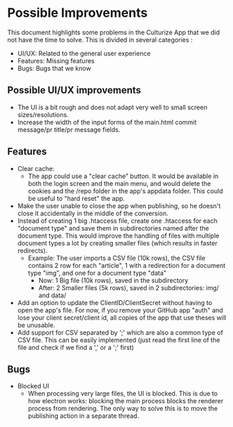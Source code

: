 # Possible Improvements
This document highlights some problems in the Culturize App that we did not have the time to solve.
This is divided in several categories : 
  * UI/UX: Related to the general user experience
  * Features: Missing features
  * Bugs: Bugs that we know


## Possible UI/UX improvements

* The UI is a bit rough and does not adapt very well to small screen sizes/resolutions.
* Increase the width of the input forms of the main.html commit message/pr title/pr message fields.

## Features

* Clear cache:
  * The app could use a "clear cache" button. It would be available in both the login screen and the main menu, 
    and would delete the cookies and the /repo folder in the app's appdata folder. This could be useful to "hard reset" the app.
* Make the user unable to close the app when publishing, so he doesn't close it accidentally in the middle of the conversion.
* Instead of creating 1 big .htaccess file, create one .htaccess for each "document type" and save them in subdirectories named after the document type.
  This would improve the handling of files with multiple document types a lot by creating smaller files (which results in faster redirects).
    * Example: The user imports a CSV file (10k rows), the CSV file contains 2 row for each "article", 1 with a redirection for a document type "img", and one for a document type "data"
      * Now: 1 Big file (10k rows), saved in the subdirectory
      * After: 2 Smaller files (5k rows), saved in 2 subdirectories: img/ and data/
* Add an option to update the ClientID/ClientSecret without having to open the app's file. For now, if you remove your GitHub app "auth" and lose your client secret/client id, all copies
of the app that use theses will be unusable.
* Add support for CSV separated by ';' which are also a common type of CSV file. This can be easily implemented (just read the first line of the file and check if we find a ',' or a ';' first)

## Bugs

* Blocked UI
  * When processing very large files, the UI is blocked. This is due to how electron works: blocking the main process blocks the renderer process
  from rendering. The only way to solve this is to move the publishing action in a separate thread. 
